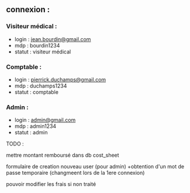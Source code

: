 ## connexion : 
### Visiteur médical :
* login : jean.bourdin@gmail.com
* mdp : bourdin1234
* statut : visiteur médical


### Comptable : 
* login : pierrick.duchamps@gmail.com
* mdp : duchamps1234
* statut : comptable

### Admin : 
* login : admin@gmail.com
* mdp : admin1234
* statut : admin

TODO : 

mettre montant remboursé dans db cost_sheet

formulaire de creation nouveau user (pour admin) +obtention d'un mot de passe temporaire (changmeent lors de la 1ere connexion)

pouvoir modifier les frais si non traité
